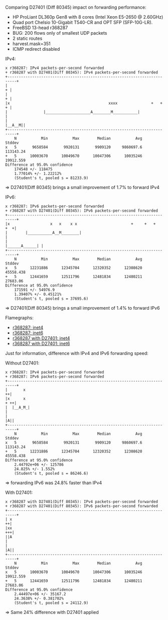 Comparing D27401 (Diff 80345) impact on forwarding performance:
  - HP ProLiant DL360p Gen8 with 8 cores (Intel Xeon E5-2650 @ 2.60GHz)
  - Quad port Chelsio 10-Gigabit T540-CR and OPT SFP (SFP-10G-LR).
  - FreeBSD 13-head r368287
  - BUG: 200 flows only of smallest UDP packets
  - 2 static routes
  - harvest.mask=351
  - ICMP redirect disabled

IPv4:
```
x r368287: IPv4 packets-per-second forwarded
+ r368287 with D27401(Diff 80345): IPv4 packets-per-second forwarded
+--------------------------------------------------------------------------+
|                                                                        + |
|                                                                        + |
|x                                            xxxx               +   +   + |
|                |____________________A________M___________|               |
|                                                                  |__A__M||
+--------------------------------------------------------------------------+
    N           Min           Max        Median           Avg        Stddev
x   5       9658584       9920131       9909120     9860697.6     113143.24
+   5      10003670      10049670      10047306      10035246     19912.559
Difference at 95.0% confidence
	174548 +/- 118475
	1.77014% +/- 1.22212%
	(Student's t, pooled s = 81233.9)
```

=> D27401(Diff 80345) brings a small improvement of 1.7% to forward IPv4

IPv6:
```
x r368287: IPv6 packets-per-second forwarded
+ r368287 with D27401(Diff 80345): IPv6 packets-per-second forwarded
+--------------------------------------------------------------------------+
|x                  x   x    x x                        +     +   +    +  +|
|        |___________A__M________|                                         |
|                                                          |______A______| |
+--------------------------------------------------------------------------+
    N           Min           Max        Median           Avg        Stddev
x   5      12231886      12345704      12320352      12308620     45558.438
+   5      12441659      12511796      12481834      12480211      27683.06
Difference at 95.0% confidence
	171591 +/- 54976.9
	1.39407% +/- 0.45121%
	(Student's t, pooled s = 37695.6)
```

=> D27401(Diff 80345) brings a small improvement of 1.4% to forward IPv6

Flamegraphs:
- [r368287: inet4](bench.r368287.inet4.pmc.svg)
- [r368287: inet6](bench.r368287.inet6.pmc.svg)
- [r368287 with D27401: inet4](bench.r368287D27401v2.inet4.pmc.svg)
- [r368287 with D27401: inet6](bench.r368287D27401v2.inet6.pmc.svg)

Just for information, difference with IPv4 and IPv6 forwarding speed:

Without D27401:
```
x r368287: IPv4 packets-per-second forwarded
+ r368287: IPv6 packets-per-second forwarded
+--------------------------------------------------------------------------+
|       x                                                                ++|
|x      x                                                              + ++|
|  |__A_M_|                                                                |
|                                                                       |A||
+--------------------------------------------------------------------------+
    N           Min           Max        Median           Avg        Stddev
x   5       9658584       9920131       9909120     9860697.6     113143.24
+   5      12231886      12345704      12320352      12308620     45558.438
Difference at 95.0% confidence
	2.44792e+06 +/- 125786
	24.825% +/- 1.552%
	(Student's t, pooled s = 86246.6)
```

=> forwarding IPv6 was 24.8% faster than IPv4

With D27401:

```
x r368287 with D27401(Diff 80345): IPv4 packets-per-second forwarded
+ r368287 with D27401(Diff 80345): IPv6 packets-per-second forwarded
+--------------------------------------------------------------------------+
| x                                                                      ++|
|xx                                                                     +++|
||A                                                                        |
|                                                                       |A||
+--------------------------------------------------------------------------+
    N           Min           Max        Median           Avg        Stddev
x   5      10003670      10049670      10047306      10035246     19912.559
+   5      12441659      12511796      12481834      12480211      27683.06
Difference at 95.0% confidence
	2.44497e+06 +/- 35167.2
	24.3638% +/- 0.381702%
	(Student's t, pooled s = 24112.9)
```

=> Same 24% difference with D27401 applied
